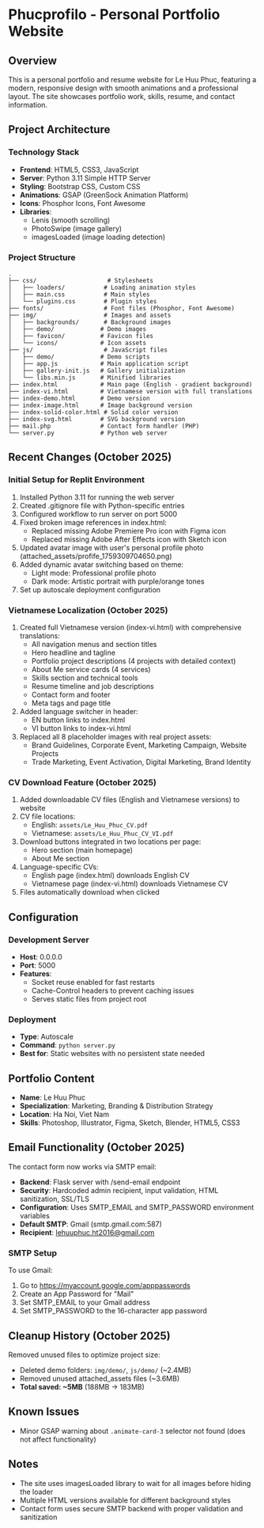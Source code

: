 # Phucprofilo - Personal Portfolio Website

## Overview
This is a personal portfolio and resume website for Le Huu Phuc, featuring a modern, responsive design with smooth animations and a professional layout. The site showcases portfolio work, skills, resume, and contact information.

## Project Architecture

### Technology Stack
- **Frontend**: HTML5, CSS3, JavaScript
- **Server**: Python 3.11 Simple HTTP Server
- **Styling**: Bootstrap CSS, Custom CSS
- **Animations**: GSAP (GreenSock Animation Platform)
- **Icons**: Phosphor Icons, Font Awesome
- **Libraries**: 
  - Lenis (smooth scrolling)
  - PhotoSwipe (image gallery)
  - imagesLoaded (image loading detection)

### Project Structure
```
.
├── css/                    # Stylesheets
│   ├── loaders/           # Loading animation styles
│   ├── main.css           # Main styles
│   └── plugins.css        # Plugin styles
├── fonts/                 # Font files (Phosphor, Font Awesome)
├── img/                   # Images and assets
│   ├── backgrounds/       # Background images
│   ├── demo/             # Demo images
│   ├── favicon/          # Favicon files
│   └── icons/            # Icon assets
├── js/                    # JavaScript files
│   ├── demo/             # Demo scripts
│   ├── app.js            # Main application script
│   ├── gallery-init.js   # Gallery initialization
│   └── libs.min.js       # Minified libraries
├── index.html            # Main page (English - gradient background)
├── index-vi.html         # Vietnamese version with full translations
├── index-demo.html       # Demo version
├── index-image.html      # Image background version
├── index-solid-color.html # Solid color version
├── index-svg.html        # SVG background version
├── mail.php              # Contact form handler (PHP)
└── server.py             # Python web server
```

## Recent Changes (October 2025)

### Initial Setup for Replit Environment
1. Installed Python 3.11 for running the web server
2. Created .gitignore file with Python-specific entries
3. Configured workflow to run server on port 5000
4. Fixed broken image references in index.html:
   - Replaced missing Adobe Premiere Pro icon with Figma icon
   - Replaced missing Adobe After Effects icon with Sketch icon
5. Updated avatar image with user's personal profile photo (attached_assets/profife_1759309704650.png)
6. Added dynamic avatar switching based on theme:
   - Light mode: Professional profile photo
   - Dark mode: Artistic portrait with purple/orange tones
7. Set up autoscale deployment configuration

### Vietnamese Localization (October 2025)
1. Created full Vietnamese version (index-vi.html) with comprehensive translations:
   - All navigation menus and section titles
   - Hero headline and tagline
   - Portfolio project descriptions (4 projects with detailed context)
   - About Me service cards (4 services)
   - Skills section and technical tools
   - Resume timeline and job descriptions
   - Contact form and footer
   - Meta tags and page title
2. Added language switcher in header:
   - EN button links to index.html
   - VI button links to index-vi.html
3. Replaced all 8 placeholder images with real project assets:
   - Brand Guidelines, Corporate Event, Marketing Campaign, Website Projects
   - Trade Marketing, Event Activation, Digital Marketing, Brand Identity

### CV Download Feature (October 2025)
1. Added downloadable CV files (English and Vietnamese versions) to website
2. CV file locations:
   - English: `assets/Le_Huu_Phuc_CV.pdf`
   - Vietnamese: `assets/Le_Huu_Phuc_CV_VI.pdf`
3. Download buttons integrated in two locations per page:
   - Hero section (main homepage)
   - About Me section
4. Language-specific CVs:
   - English page (index.html) downloads English CV
   - Vietnamese page (index-vi.html) downloads Vietnamese CV
5. Files automatically download when clicked

## Configuration

### Development Server
- **Host**: 0.0.0.0
- **Port**: 5000
- **Features**:
  - Socket reuse enabled for fast restarts
  - Cache-Control headers to prevent caching issues
  - Serves static files from project root

### Deployment
- **Type**: Autoscale
- **Command**: `python server.py`
- **Best for**: Static websites with no persistent state needed

## Portfolio Content
- **Name**: Le Huu Phuc
- **Specialization**: Marketing, Branding & Distribution Strategy
- **Location**: Ha Noi, Viet Nam
- **Skills**: Photoshop, Illustrator, Figma, Sketch, Blender, HTML5, CSS3

## Email Functionality (October 2025)
The contact form now works via SMTP email:
- **Backend**: Flask server with /send-email endpoint
- **Security**: Hardcoded admin recipient, input validation, HTML sanitization, SSL/TLS
- **Configuration**: Uses SMTP_EMAIL and SMTP_PASSWORD environment variables
- **Default SMTP**: Gmail (smtp.gmail.com:587)
- **Recipient**: lehuuphuc.ht2016@gmail.com

### SMTP Setup
To use Gmail:
1. Go to https://myaccount.google.com/apppasswords
2. Create an App Password for "Mail"
3. Set SMTP_EMAIL to your Gmail address
4. Set SMTP_PASSWORD to the 16-character app password

## Cleanup History (October 2025)
Removed unused files to optimize project size:
- Deleted demo folders: `img/demo/`, `js/demo/` (~2.4MB)
- Removed unused attached_assets files (~3.6MB)
- **Total saved: ~5MB** (188MB → 183MB)

## Known Issues
- Minor GSAP warning about `.animate-card-3` selector not found (does not affect functionality)

## Notes
- The site uses imagesLoaded library to wait for all images before hiding the loader
- Multiple HTML versions available for different background styles
- Contact form uses secure SMTP backend with proper validation and sanitization
